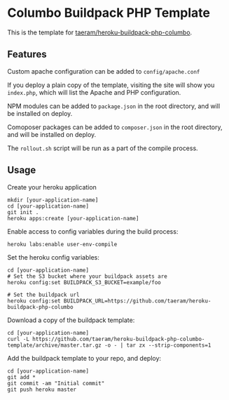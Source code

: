Columbo Buildpack PHP Template
=============================

This is the template for [taeram/heroku-buildpack-php-columbo](https://github.com/taeram/heroku-buildpack-php-columbo).

Features
--------

Custom apache configuration can be added to `config/apache.conf`

If you deploy a plain copy of the template, visiting the site will show you `index.php`,
which will list the Apache and PHP configuration.

NPM modules can be added to `package.json` in the root directory, and will be installed on deploy.

Comoposer packages can be added to `composer.json` in the root directory, and will be installed on deploy.

The `rollout.sh` script will be run as a part of the compile process.

Usage
-----

Create your heroku application

    mkdir [your-application-name]
    cd [your-application-name]
    git init .
    heroku apps:create [your-application-name]
    
Enable access to config variables during the build process:

    heroku labs:enable user-env-compile

Set the heroku config variables:

    cd [your-application-name]
    # Set the S3 bucket where your buildpack assets are
    heroku config:set BUILDPACK_S3_BUCKET=example/foo
    
    # Set the buildpack url
    heroku config:set BUILDPACK_URL=https://github.com/taeram/heroku-buildpack-php-columbo

Download a copy of the buildpack template:

    cd [your-application-name]
    curl -L https://github.com/taeram/heroku-buildpack-php-columbo-template/archive/master.tar.gz -o - | tar zx --strip-components=1

Add the buildpack template to your repo, and deploy:

    cd [your-application-name]
    git add *
    git commit -am "Initial commit"
    git push heroku master
    
